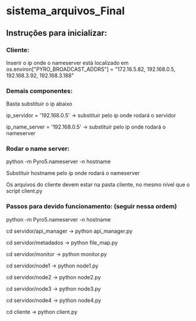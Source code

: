 # sistema_arquivos_Final

## Instruções para inicializar:

### Cliente: 
Inserir o ip onde o nameserver está localizado em os.environ["PYRO_BROADCAST_ADDRS"] = "172.16.5.82, 192.168.0.5, 192.168.3.92, 192.168.3.188"

 
### Demais componentes: 

Basta substituir o ip abaixo

ip_servidor = '192.168.0.5' -> substituir pelo ip onde rodará o servidor

ip_name_server = '192.168.0.5' -> substituir pelo ip onde rodará o nameserver


### Rodar o name server:

python -m Pyro5.nameserver -n hostname

Substituir hostname pelo ip onde rodará o nameserver

Os arquivos do cliente devem estar na pasta cliente, no mesmo nível que o script client.py

### Passos para devido funcionamento: (seguir nessa ordem)

python -m Pyro5.nameserver -n hostname

cd servidor/api_manager  ->  python api_manager.py

cd servidor/metadados  ->  python file_map.py

cd servidor/monitor  ->  python monitor.py

cd servidor/node1  -> python node1.py

cd servidor/node2  -> python node2.py

cd servidor/node3  -> python node3.py

cd servidor/node4  -> python node4.py

cd cliente  ->  python client.py
